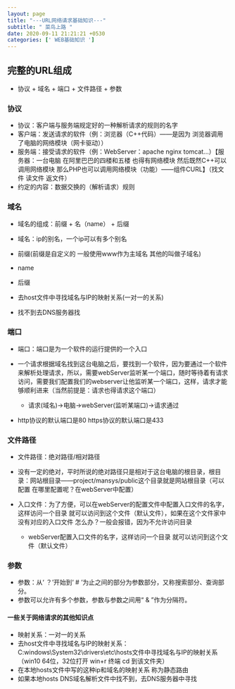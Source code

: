 ```yaml
---
layout: page
title: "---URL网络请求基础知识---"
subtitle: " 菜鸟上路 "
date: 2020-09-11 21:21:21 +0530
categories: [' WEB基础知识 ']
---
```




## 完整的URL组成
- 协议 + 域名 + 端口 + 文件路径 + 参数

### 协议 
- 协议：客户端与服务端规定好的一种解析请求的规则的名字
 - 客户端：发送请求的软件（例：浏览器（C++代码）——是因为 浏览器调用了电脑的网络模块（网卡驱动））
 - 服务端：接受请求的软件（例：WebServer：apache nginx tomcat...）【服务器：一台电脑 在阿里巴巴的四楼和五楼 也得有网络模块 然后既然C++可以调用网络模块 那么PHP也可以调用网络模块（功能）——组件CURL】（找文件 读文件 返文件）
 - 约定的内容：数据交换的（解析请求）规则

### 域名
- 域名的组成：前缀 + 名（name） + 后缀

- 域名：ip的别名，一个ip可以有多个别名
 - 前缀(前缀是自定义的 一般使用www作为主域名 其他的叫做子域名)
 - name
 - 后缀

- 去host文件中寻找域名与IP的映射关系(一对一的关系)
- 找不到去DNS服务器找

### 端口
- 端口：端口是为一个软件的运行提供的一个入口
 - 一个请求根据域名找到这台电脑之后，要找到一个软件，因为要通过一个软件来解析处理请求，所以，需要webServer监听某一个端口，随时等待着有请求访问，需要我们配置我们的webserver让他监听某一个端口，这样，请求才能够顺利进来（当然前提是：请求也得请求这个端口）
   - 请求(域名)->电脑->webServer(监听某端口)->请求通过

 - http协议的默认端口是80 https协议的默认端口是433

### 文件路径
- 文件路径：绝对路径/相对路径
 - 没有一定的绝对，平时所说的绝对路径只是相对于这台电脑的根目录，根目录：网站根目录——project/mansys/public这个目录就是网站根目录（可以配置 在哪里配置呢？在webServer中配置）
 
- 入口文件：为了方便，可以在webServer的配置文件中配置入口文件的名字，这样访问一个目录 就可以访问到这个文件（默认文件），如果在这个文件家中没有对应的入口文件 怎么办？一般会报错，因为不允许访问目录
  - webServer配置入口文件的名字，这样访问一个目录 就可以访问到这个文件（默认文件）

### 参数
- 参数：从‘ ？’开始到‘ # ’为止之间的部分为参数部分，又称搜索部分、查询部分。
 - 参数可以允许有多个参数，参数与参数之间用“ & ”作为分隔符。



#### 一些关于网络请求的其他知识点
- 映射关系：一对一的关系 
 - 去host文件中寻找域名与IP的映射关系：C:windows\System32\drivers\etc\hosts文件中寻找域名与IP的映射关系（win10 64位，32位打开 win+r 终端 cd 到该文件夹）
 - 在本地hosts文件中写的这种ip和域名的映射关系 称为静态路由
 - 如果本地hosts DNS域名解析文件中找不到，去DNS服务器中寻找